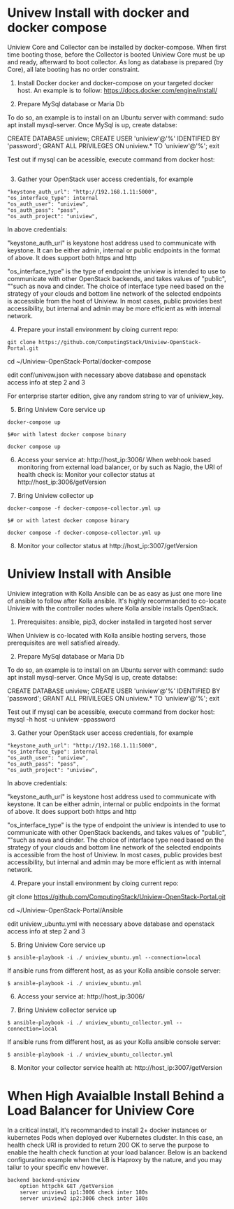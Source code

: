 # Univew Install with docker and docker compose

Uniview Core and Collector can be installed by docker-compose. When first time booting those, before the Collector is booted Uniview Core must be up and ready, afterward to boot collector. As long as database is prepared (by Core), all late booting has no order constraint. 

1. Install Docker docker and docker-compose on your targeted docker host. An example is to follow: https://docs.docker.com/engine/install/
 

2. Prepare MySql database or Maria Db

To do so, an example is to install on an Ubuntu server with command: sudo apt install mysql-server. Once MySql is up, create databse:

CREATE DATABASE uniview; CREATE USER 'uniview'@'%' IDENTIFIED BY 'password'; GRANT ALL PRIVILEGES ON uniview.* TO 'uniview'@'%'; exit

Test out if mysql can be acessible, execute command from docker host:

```mysql -h host -u uniview -ppassword
```

3. Gather your OpenStack user access credentials, for example

```
"keystone_auth_url": "http://192.168.1.11:5000",
"os_interface_type": internal
"os_auth_user": "uniview",
"os_auth_pass": "pass",
"os_auth_project": "uniview",
```

In above credentials:

"keystone_auth_url" is keystone host address used to communicate with keystone. It can be either admin, internal or public endpoints in the format of above. It does support both https and http

"os_interface_type" is the type of endpoint the uniview is intended to use to communicate with other OpenStack backends, and takes values of "public", ""such as nova and cinder. The choice of interface type need based on the strategy of your clouds and bottom line network of the selected endpoints is accessible from the host of Uniview. In most cases, public provides best accessibility, but internal and admin may be more efficient as with internal network. 


4. Prepare your install environment by cloing current repo:

```
git clone https://github.com/ComputingStack/Uniview-OpenStack-Portal.git
```

cd ~/Uniview-OpenStack-Portal/docker-compose

edit conf/univew.json with necessary above database and openstack access info at step 2 and 3

For enterprise starter edition, give any random string to var of uniview_key.

5. Bring Uniview Core service up
```
docker-compose up

$#or with latest docker compose binary

docker compose up
```


6. Access your service at: http://host_ip:3006/
When webhook based monitoring from external load balancer, or by such as Nagio, the URI of health check is: Monitor your collector status at http://host_ip:3006/getVersion

7. Bring Uniview collector up
```
docker-compose -f docker-compose-collector.yml up

$# or with latest docker compose binary

docker compose -f docker-compose-collector.yml up
```

8. Monitor your collector status at http://host_ip:3007/getVersion

# Uniview Install with Ansible

Uniview integration with Kolla Ansible can be as easy as just one more line of ansible to follow after Kolla ansible. It's highly recommanded to co-locate Uniview with the controller nodes where Kolla ansible installs OpenStack.

1. Prerequisites: ansible, pip3, docker installed in targeted host server

When Uniview is co-located with Kolla ansible hosting servers, those prerequisites are well satisfied already. 

2. Prepare MySql database or Maria Db

To do so, an example is to install on an Ubuntu server with command: sudo apt install mysql-server. Once MySql is up, create databse:

CREATE DATABASE uniview; CREATE USER 'uniview'@'%' IDENTIFIED BY 'password'; GRANT ALL PRIVILEGES ON uniview.* TO 'uniview'@'%'; exit

Test out if mysql can be acessible, execute command from docker host:
mysql -h host -u uniview -ppassword

3. Gather your OpenStack user access credentials, for example
```
"keystone_auth_url": "http://192.168.1.11:5000",
"os_interface_type": internal
"os_auth_user": "uniview",
"os_auth_pass": "pass",
"os_auth_project": "uniview",
```
In above credentials:

"keystone_auth_url" is keystone host address used to communicate with keystone. It can be either admin, internal or public endpoints in the format of above. It does support both https and http

"os_interface_type" is the type of endpoint the uniview is intended to use to communicate with other OpenStack backends, and takes values of "public", ""such as nova and cinder. The choice of interface type need based on the strategy of your clouds and bottom line network of the selected endpoints is accessible from the host of Uniview. In most cases, public provides best accessibility, but internal and admin may be more efficient as with internal network. 


4. Prepare your install environment by cloing current repo:

git clone https://github.com/ComputingStack/Uniview-OpenStack-Portal.git

cd ~/Uniview-OpenStack-Portal/Ansible

edit uniview_ubuntu.yml with necessary above database and openstack access info at step 2 and 3

5. Bring Uniview Core service up
```
$ ansible-playbook -i ./ uniview_ubuntu.yml --connection=local
```
If ansible runs from different  host, as as your Kolla ansible console server: 

```$ ansible-playbook -i ./ uniview_ubuntu.yml ```

6. Access your service at: http://host_ip:3006/


7. Bring Uniview collector service up
```
$ ansible-playbook -i ./ uniview_ubuntu_collector.yml --connection=local
```
If ansible runs from different  host, as as your Kolla ansible console server: 

```$ ansible-playbook -i ./ uniview_ubuntu_collector.yml ```

8. Monitor your collector service health at: http://host_ip:3007/getVersion


# When High Avaialble Install Behind a Load Balancer for Uniview Core

In a critical install, it's recommanded to install 2+ docker instances or kubernetes Pods when deployed over Kubernetes cludster. In this case, an health check URI is provided to return 200 OK to serve the purpose to enable the health check function at your load balancer.  Below is an backend configuratino example when the LB is Haproxy by the nature, and you may tailur to your specific env however. 

```
backend backend-uniview
    option httpchk GET /getVersion
    server uniview1 ip1:3006 check inter 180s
    server uniview2 ip2:3006 check inter 180s
```
